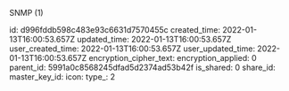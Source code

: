 SNMP (1)

id: d996fddb598c483e93c6631d7570455c
created_time: 2022-01-13T16:00:53.657Z
updated_time: 2022-01-13T16:00:53.657Z
user_created_time: 2022-01-13T16:00:53.657Z
user_updated_time: 2022-01-13T16:00:53.657Z
encryption_cipher_text: 
encryption_applied: 0
parent_id: 5991a0c8568245dfad5d2374ad53b42f
is_shared: 0
share_id: 
master_key_id: 
icon: 
type_: 2